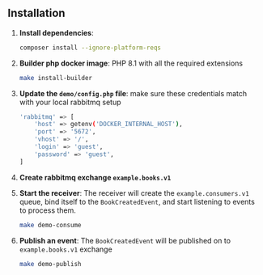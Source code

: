 ## Installation

1. **Install dependencies**:
    ```bash
    composer install --ignore-platform-reqs
    ```

2. **Builder php docker image**: PHP 8.1 with all the required extensions
    ```bash
    make install-builder
    ```

3. **Update the `demo/config.php` file**: make sure these credentials match with your local rabbitmq setup
    ```bash
    'rabbitmq' => [
        'host' => getenv('DOCKER_INTERNAL_HOST'),
        'port' => '5672',
        'vhost' => '/',
        'login' => 'guest',
        'password' => 'guest',
    ]
    ```

4. **Create rabbitmq exchange `example.books.v1`**


5. **Start the receiver**: The receiver will create the `example.consumers.v1` queue, bind itself to the `BookCreatedEvent`, and start listening to events to process them.
    ```bash
    make demo-consume
    ```
6. **Publish an event**: The `BookCreatedEvent` will be published on to `example.books.v1` exchange
    ```bash
    make demo-publish
    ```